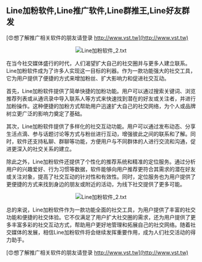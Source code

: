 ## **Line加粉软件,Line推广软件,Line群推王,Line好友群发**

[😍想了解推广相关软件的朋友请登录 http://www.vst.tw](http://www.vst.tw)

 <center><img src="https://vst.tw/MP4/tuiguang/png/6.png" alt="Line加粉软件_2.txt"></center>

在当今社交媒体盛行的时代，人们渴望扩大自己的社交圈并与更多人建立联系。Line加粉软件成为了许多人实现这一目标的利器。作为一款功能强大的社交工具，它为用户提供了便捷的方式来增加粉丝、扩大影响力和促进社交互动。

首先，Line加粉软件提供了简单快捷的加粉功能。用户可以通过搜索关键词、浏览推荐列表或从通讯录中导入联系人等方式来快速找到潜在的好友或关注者，并进行加粉操作。这种便捷的加粉方式帮助用户迅速扩大自己的社交网络，为个人或品牌树立更广泛的影响力奠定了基础。

其次，Line加粉软件提供了多样化的社交互动功能。用户可以通过发布动态、分享生活点滴、参与话题讨论等方式与粉丝进行互动，增强彼此之间的联系和了解。同时，软件还支持私聊、群聊等功能，方便用户与不同群体的人进行交流和沟通，促进更深入的社交关系的建立。

除此之外，Line加粉软件还提供了个性化的推荐系统和精准的定位服务。通过分析用户的兴趣爱好、行为习惯等数据，软件能够向用户推荐更符合其需求的潜在好友或关注对象，提高了社交互动的针对性和有效性。同时，定位服务也为用户提供了更便捷的方式来找到身边的朋友或附近的活动，为线下社交提供了更多可能。

 <center><img src="https://vst.tw/MP4/tuiguang/png/8.png" alt="Line加粉软件_2.txt"></center>

总的来说，Line加粉软件作为一款功能全面的社交工具，为用户提供了丰富的社交功能和便捷的社交体验。它不仅满足了用户扩大社交圈的需求，还为用户提供了更多丰富多彩的社交互动方式，帮助用户更好地管理和拓展自己的社交网络。随着社交媒体的发展，相信Line加粉软件将会继续发挥重要作用，成为人们社交活动的得力助手。

[😍想了解推广相关软件的朋友请登录 http://www.vst.tw](http://www.vst.tw)



